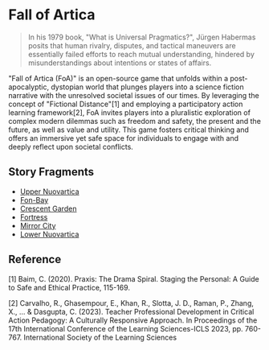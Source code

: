 # Fall of Artica

> In his 1979 book, "What is Universal Pragmatics?", Jürgen Habermas posits that human rivalry, disputes, and tactical maneuvers are essentially failed efforts to reach mutual understanding, hindered by misunderstandings about intentions or states of affairs.

"Fall of Artica (FoA)" is an open-source game that unfolds within a post-apocalyptic, dystopian world that plunges players into a science fiction narrative with the unresolved societal issues of our times. By leveraging the concept of "Fictional Distance"[1] and employing a participatory action learning framework[2], FoA invites players into a pluralistic exploration of complex modern dilemmas such as freedom and safety, the present and the future, as well as value and utility. This game fosters critical thinking and offers an immersive yet safe space for individuals to engage with and deeply reflect upon societal conflicts. 

## Story Fragments

- [Upper Nuovartica](https://github.com/FoA-game/UpperNuovartica/blob/main/EP1/stories.md)
- [Fon-Bay](https://github.com/FoA-game/FonBay/blob/main/EP1/stories.md)
- [Crescent Garden](https://github.com/FoA-game/CrescentGarden/blob/main/EP1/stories.md)
- [Fortress](https://github.com/FoA-game/Fortress/blob/main/EP1/stories.md)
- [Mirror City](https://github.com/FoA-game/MirrorCity/blob/main/EP1/stories.md#mc-a---paradise-lost)
- [Lower Nuovartica](https://github.com/FoA-game/LowerNuovartica/blob/main/EP1/stories.md)

## Reference

[1] Baim, C. (2020). Praxis: The Drama Spiral. Staging the Personal: A Guide to Safe and Ethical Practice, 115-169.

[2] Carvalho, R., Ghasempour, E., Khan, R., Slotta, J. D., Raman, P., Zhang, X., ... & Dasgupta, C. (2023). Teacher Professional Development in Critical Action Pedagogy: A Culturally Responsive Approach. In Proceedings of the 17th International Conference of the Learning Sciences-ICLS 2023, pp. 760-767. International Society of the Learning Sciences
